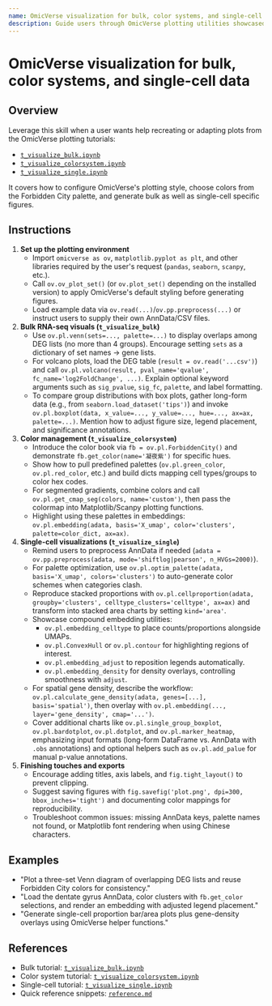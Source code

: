 ```yaml
---
name: OmicVerse visualization for bulk, color systems, and single-cell data
description: Guide users through OmicVerse plotting utilities showcased in the bulk, color system, and single-cell visualization tutorials, including venn/volcano charts, palette selection, and advanced embedding layouts.
---
```


# OmicVerse visualization for bulk, color systems, and single-cell data

## Overview
Leverage this skill when a user wants help recreating or adapting plots from the OmicVerse plotting tutorials:
- [`t_visualize_bulk.ipynb`](../../omicverse_guide/docs/Tutorials-plotting/t_visualize_bulk.ipynb)
- [`t_visualize_colorsystem.ipynb`](../../omicverse_guide/docs/Tutorials-plotting/t_visualize_colorsystem.ipynb)
- [`t_visualize_single.ipynb`](../../omicverse_guide/docs/Tutorials-plotting/t_visualize_single.ipynb)

It covers how to configure OmicVerse's plotting style, choose colors from the Forbidden City palette, and generate bulk as well as single-cell specific figures.

## Instructions
1. **Set up the plotting environment**
   - Import `omicverse as ov`, `matplotlib.pyplot as plt`, and other libraries required by the user's request (`pandas`, `seaborn`, `scanpy`, etc.).
   - Call `ov.ov_plot_set()` (or `ov.plot_set()` depending on the installed version) to apply OmicVerse's default styling before generating figures.
   - Load example data via `ov.read(...)`/`ov.pp.preprocess(...)` or instruct users to supply their own AnnData/CSV files.
2. **Bulk RNA-seq visuals (`t_visualize_bulk`)**
   - Use `ov.pl.venn(sets=..., palette=...)` to display overlaps among DEG lists (no more than 4 groups). Encourage setting `sets` as a dictionary of set names → gene lists.
   - For volcano plots, load the DEG table (`result = ov.read('...csv')`) and call `ov.pl.volcano(result, pval_name='qvalue', fc_name='log2FoldChange', ...)`. Explain optional keyword arguments such as `sig_pvalue`, `sig_fc`, `palette`, and label formatting.
   - To compare group distributions with box plots, gather long-form data (e.g., from `seaborn.load_dataset('tips')`) and invoke `ov.pl.boxplot(data, x_value=..., y_value=..., hue=..., ax=ax, palette=...)`. Mention how to adjust figure size, legend placement, and significance annotations.
3. **Color management (`t_visualize_colorsystem`)**
   - Introduce the color book via `fb = ov.pl.ForbiddenCity()` and demonstrate `fb.get_color(name='凝夜紫')` for specific hues.
   - Show how to pull predefined palettes (`ov.pl.green_color`, `ov.pl.red_color`, etc.) and build dicts mapping cell types/groups to color hex codes.
   - For segmented gradients, combine colors and call `ov.pl.get_cmap_seg(colors, name='custom')`, then pass the colormap into Matplotlib/Scanpy plotting functions.
   - Highlight using these palettes in embeddings: `ov.pl.embedding(adata, basis='X_umap', color='clusters', palette=color_dict, ax=ax)`.
4. **Single-cell visualizations (`t_visualize_single`)**
   - Remind users to preprocess AnnData if needed (`adata = ov.pp.preprocess(adata, mode='shiftlog|pearson', n_HVGs=2000)`).
   - For palette optimization, use `ov.pl.optim_palette(adata, basis='X_umap', colors='clusters')` to auto-generate color schemes when categories clash.
   - Reproduce stacked proportions with `ov.pl.cellproportion(adata, groupby='clusters', celltype_clusters='celltype', ax=ax)` and transform into stacked area charts by setting `kind='area'`.
   - Showcase compound embedding utilities:
     - `ov.pl.embedding_celltype` to place counts/proportions alongside UMAPs.
     - `ov.pl.ConvexHull` or `ov.pl.contour` for highlighting regions of interest.
     - `ov.pl.embedding_adjust` to reposition legends automatically.
     - `ov.pl.embedding_density` for density overlays, controlling smoothness with `adjust`.
   - For spatial gene density, describe the workflow: `ov.pl.calculate_gene_density(adata, genes=[...], basis='spatial')`, then overlay with `ov.pl.embedding(..., layer='gene_density', cmap='...')`.
   - Cover additional charts like `ov.pl.single_group_boxplot`, `ov.pl.bardotplot`, `ov.pl.dotplot`, and `ov.pl.marker_heatmap`, emphasizing input formats (long-form DataFrame vs. AnnData with `.obs` annotations) and optional helpers such as `ov.pl.add_palue` for manual p-value annotations.
5. **Finishing touches and exports**
   - Encourage adding titles, axis labels, and `fig.tight_layout()` to prevent clipping.
   - Suggest saving figures with `fig.savefig('plot.png', dpi=300, bbox_inches='tight')` and documenting color mappings for reproducibility.
   - Troubleshoot common issues: missing AnnData keys, palette names not found, or Matplotlib font rendering when using Chinese characters.

## Examples
- "Plot a three-set Venn diagram of overlapping DEG lists and reuse Forbidden City colors for consistency."
- "Load the dentate gyrus AnnData, color clusters with `fb.get_color` selections, and render an embedding with adjusted legend placement."
- "Generate single-cell proportion bar/area plots plus gene-density overlays using OmicVerse helper functions."

## References
- Bulk tutorial: [`t_visualize_bulk.ipynb`](../../omicverse_guide/docs/Tutorials-plotting/t_visualize_bulk.ipynb)
- Color system tutorial: [`t_visualize_colorsystem.ipynb`](../../omicverse_guide/docs/Tutorials-plotting/t_visualize_colorsystem.ipynb)
- Single-cell tutorial: [`t_visualize_single.ipynb`](../../omicverse_guide/docs/Tutorials-plotting/t_visualize_single.ipynb)
- Quick reference snippets: [`reference.md`](reference.md)
